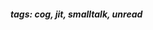 <!-- Please prefix the notes with the date as in [22/12/2020] -->

##### tags: cog, jit, smalltalk, unread